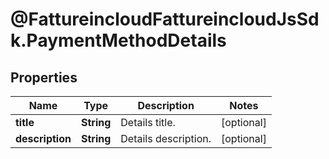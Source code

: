# @FattureincloudFattureincloudJsSdk.PaymentMethodDetails

## Properties

Name | Type | Description | Notes
------------ | ------------- | ------------- | -------------
**title** | **String** | Details title. | [optional] 
**description** | **String** | Details description. | [optional] 


